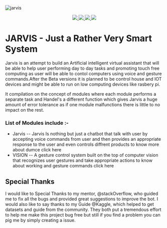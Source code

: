 <img src="https://developedbyanurag.github.io/Hosted-images/jarvis/jarvis.png" alt="jarvis">
<p align="center">  
  <a href="https://docs.python.org/3/download.html">
    <img src="https://img.shields.io/badge/Python-3.x-green.svg">
  </a>
  <a href="https://github.com/DevelopedByAnurag/jarvis/">
    <img src="https://img.shields.io/badge/Version-v0.4.2 (UnStable beta)-blue.svg">
  </a>
  <a href="https://github.com/DevelopedByAnurag/jarvis/blob/master/LICENSE">
    <img src="https://img.shields.io/badge/License-GPLv3-orange.svg">
  </a> 
  <a href="https://github.com/DevelopedByAnurag/jarvis/">
    <img src="https://img.shields.io/badge/OS-Linux-orange.svg">
  </a>
</p>


# JARVIS - Just a Rather Very Smart System
Jarvis is an attempt to build an Artificial intelligent virtual assistant that will be able to help user performing day to day tasks and promoting touch free computing as user will be able to contol computers using voice and gesture commands.After the Beta versions it is planned to be control house and IOT devices and might be able to run on low computing devices like rasbery pi. 

It compilation on the concept of modules where each module performs a separate task and Handel's a different function which gives Jarvis a huge amount of error tolerance as if one module malfunctions there is little to no impact on the rest.

### List of Modules include :-

* Jarvis  -- Jarvis Is nothing but just a chatbot that talk with user by accepting voice commands from user and then provides an appropriate response to the user and even controls diffrent products to know more about  dumce  click here   
* VISION -- A gesture control system built on the top of computer vision that recognizes user gestures and take appropriate actions to know about working and gesture commands click here 


## Special Thanks

I would like to Special Thanks to my mentor, @stackOverflow, who guided me to fix all the bugs and provided great suggestions to improve the bot. I would also like to say thanks to my Guide @Kaggle, which helped to get datasets and guide from the community. They both put a tremendous effort to help me make this project bug free but still if you find a problem you can pig me by simply creating a issue.
